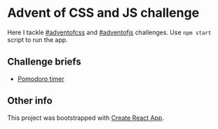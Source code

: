 # Advent of CSS and JS challenge

Here I tackle [#adventofcss](https://www.adventofcss.com/) and [#adventofjs](https://www.adventofjs.com/) challenges.
Use `npm start` script to run the app.

## Challenge briefs

- [Pomodoro timer](challenges/1/README.md)

## Other info

This project was bootstrapped with [Create React App](https://github.com/facebook/create-react-app).
